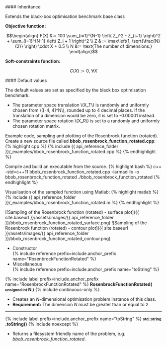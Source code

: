 <div class="custom-callout custom-callout-info">
#### Inheritance

Extends the black-box optimisation benchmark base class
</div>

**Objective function:**

$$\begin{align}
F(X) &:= 100 \sum_{i=1}^{N-1} \left( Z_i^2 - Z_{i+1} \right)^2 + \sum_{i=1}^{N-1} \left( Z_i + 1 \right)^2 \\
Z & := \max\left(1, \sqrt{\frac{N}{2}} \right) \cdot X + 0.5 \\
N &:= \text{The number of dimensions.}
\end{align}$$

**Soft-constraints function:**

$$C(X) := 0, \ \forall X$$

<div class="custom-callout custom-callout-info">
#### Default values

The default values are set as specified by the black box optimisation benchmark.

- The parameter space translation \\(X_T\\) is randomly and uniformly chosen from \\([-4, 4]^N\\), rounded up to 4 decimal places. If the translation of a dimension would be zero, it is set to -0.00001 instead.
- The parameter space rotation \\(X_R\\) is set to a randomly and uniformly chosen rotation matrix.
</div>

Example code, sampling and plotting of the Rosenbrock function (rotated).
Create a new source file called **bbob_rosenbrock_function_rotated.cpp**:
{% highlight cpp %}
{% include {{ api_reference_folder }}/_examples/bbob_rosenbrock_function_rotated.cpp %}
{% endhighlight %}

Compile and build an executable from the source.
{% highlight bash %}
c++ -std=c++11 bbob_rosenbrock_function_rotated.cpp -larmadillo -o bbob_rosenbrock_function_rotated
./bbob_rosenbrock_function_rotated
{% endhighlight %}

Visualisation of the sampled function using Matlab:
{% highlight matlab %}
{% include {{ api_reference_folder }}/_examples/bbob_rosenbrock_function_rotated.m %}
{% endhighlight %}

![Sampling of the Rosenbrock function (rotated) - surface plot]({{ site.baseurl }}/assets/images/{{ api_reference_folder }}/bbob_rosenbrock_function_rotated_surface.png)
![Sampling of the Rosenbrock function (rotated) - contour plot]({{ site.baseurl }}/assets/images/{{ api_reference_folder }}/bbob_rosenbrock_function_rotated_contour.png)

- Constructor<br>
  {% include reference prefix=include.anchor_prefix name="RosenbrockFunctionRotated" %}
- Miscellaneous<br>
  {% include reference prefix=include.anchor_prefix name="toString" %}
  
{% include label prefix=include.anchor_prefix name="RosenbrockFunctionRotated" %}
**RosenbrockFunctionRotated( <small>unsigned int</small> N )** {% include continuous-only %}

- Creates an *N*-dimensional optimisation problem instance of this class.
- **Requirement:** The dimension *N* must be greater than or equal to 2.

---
{% include label prefix=include.anchor_prefix name="toString" %}
**<small>std::string</small> .toString()** {% include noexcept %}

- Returns a filesystem friendly name of the problem, e.g. *bbob_rosenbrock_function_rotated*.